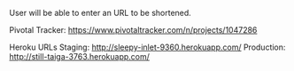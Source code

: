 User will be able to enter an URL to be shortened.

Pivotal Tracker:
https://www.pivotaltracker.com/n/projects/1047286

Heroku URLs
Staging:
http://sleepy-inlet-9360.herokuapp.com/
Production:
http://still-taiga-3763.herokuapp.com/